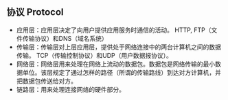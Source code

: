 ## 协议 Protocol
- 应用层：应用层决定了向用户提供应用服务时通信的活动。
    HTTP, FTP（文件传输协议）和DNS（域名系统）
- 传输层：传输层对上层应用层，提供处于网络连接中的两台计算机之间的数据传输。
    TCP（传输控制协议）和UDP（用户数据报协议）。
- 网络层：网络层用来处理在网络上流动的数据包。数据包是网络传输的最小数据单位。该层规定了通过怎样的路径（所谓的传输路线）到达对方计算机，并把数据包传送给对方。
- 链路层：用来处理连接网络的硬件部分。
